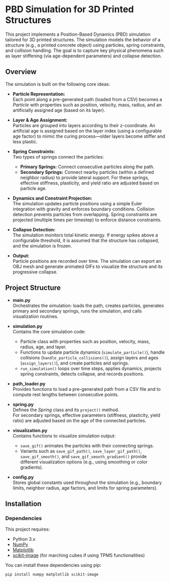 # PBD Simulation for 3D Printed Structures

This project implements a Position-Based Dynamics (PBD) simulation tailored for 3D printed structures. The simulation models the behavior of a structure (e.g., a printed concrete object) using particles, spring constraints, and collision handling. The goal is to capture key physical phenomena such as layer stiffening (via age-dependent parameters) and collapse detection.

## Overview

The simulation is built on the following core ideas:

- **Particle Representation:**  
  Each point along a pre-generated path (loaded from a CSV) becomes a *Particle* with properties such as position, velocity, mass, radius, and an artificially assigned age (based on its layer).

- **Layer & Age Assignment:**  
  Particles are grouped into layers according to their z-coordinate. An artificial age is assigned based on the layer index (using a configurable age factor) to mimic the curing process—older layers become stiffer and less plastic.

- **Spring Constraints:**  
  Two types of springs connect the particles:
  - **Primary Springs:** Connect consecutive particles along the path.
  - **Secondary Springs:** Connect nearby particles (within a defined neighbor radius) to provide lateral support. For these springs, effective stiffness, plasticity, and yield ratio are adjusted based on particle age.

- **Dynamics and Constraint Projection:**  
  The simulation updates particle positions using a simple Euler integration with gravity and enforces boundary conditions. Collision detection prevents particles from overlapping. Spring constraints are projected (multiple times per timestep) to enforce distance constraints.

- **Collapse Detection:**  
  The simulation monitors total kinetic energy. If energy spikes above a configurable threshold, it is assumed that the structure has collapsed, and the simulation is frozen.

- **Output:**  
  Particle positions are recorded over time. The simulation can export an OBJ mesh and generate animated GIFs to visualize the structure and its progressive collapse.

## Project Structure

- **main.py**  
  Orchestrates the simulation: loads the path, creates particles, generates primary and secondary springs, runs the simulation, and calls visualization routines.

- **simulation.py**  
  Contains the core simulation code:
  - Particle class with properties such as position, velocity, mass, radius, age, and layer.
  - Functions to update particle dynamics (`simulate_particle()`), handle collisions (`handle_particle_collisions()`), assign layers and ages (`assign_layers()`), and create particles and springs.
  - `run_simulation()` loops over time steps, applies dynamics, projects spring constraints, detects collapse, and records positions.

- **path_loader.py**  
  Provides functions to load a pre-generated path from a CSV file and to compute rest lengths between consecutive points.

- **spring.py**  
  Defines the *Spring* class and its `project()` method.  
  For secondary springs, effective parameters (stiffness, plasticity, yield ratio) are adjusted based on the age of the connected particles.

- **visualization.py**  
  Contains functions to visualize simulation output:
  - `save_gif()` animates the particles with their connecting springs.
  - Variants such as `save_gif_path()`, `save_layer_gif_path()`, `save_gif_smooth()`, and `save_gif_smooth_gradient()` provide different visualization options (e.g., using smoothing or color gradients).

- **config.py**  
  Stores global constants used throughout the simulation (e.g., boundary limits, neighbor radius, age factors, and limits for spring parameters).

## Installation

### Dependencies

This project requires:
- Python 3.x
- [NumPy](https://numpy.org/)
- [Matplotlib](https://matplotlib.org/)
- [scikit-image](https://scikit-image.org/) (for marching cubes if using TPMS functionalities)

You can install these dependencies using pip:

```bash
pip install numpy matplotlib scikit-image

